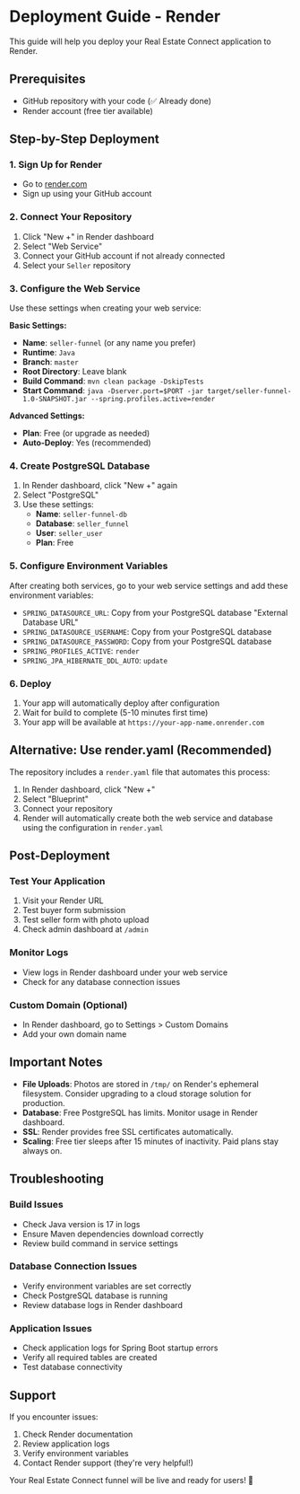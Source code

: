 # Deployment Guide - Render

This guide will help you deploy your Real Estate Connect application to Render.

## Prerequisites

- GitHub repository with your code (✅ Already done)
- Render account (free tier available)

## Step-by-Step Deployment

### 1. Sign Up for Render
- Go to [render.com](https://render.com)
- Sign up using your GitHub account

### 2. Connect Your Repository
1. Click "New +" in Render dashboard
2. Select "Web Service"
3. Connect your GitHub account if not already connected
4. Select your `Seller` repository

### 3. Configure the Web Service
Use these settings when creating your web service:

**Basic Settings:**
- **Name**: `seller-funnel` (or any name you prefer)
- **Runtime**: `Java`
- **Branch**: `master`
- **Root Directory**: Leave blank
- **Build Command**: `mvn clean package -DskipTests`
- **Start Command**: `java -Dserver.port=$PORT -jar target/seller-funnel-1.0-SNAPSHOT.jar --spring.profiles.active=render`

**Advanced Settings:**
- **Plan**: Free (or upgrade as needed)
- **Auto-Deploy**: Yes (recommended)

### 4. Create PostgreSQL Database
1. In Render dashboard, click "New +" again
2. Select "PostgreSQL"
3. Use these settings:
   - **Name**: `seller-funnel-db`
   - **Database**: `seller_funnel`
   - **User**: `seller_user`
   - **Plan**: Free

### 5. Configure Environment Variables
After creating both services, go to your web service settings and add these environment variables:

- `SPRING_DATASOURCE_URL`: Copy from your PostgreSQL database "External Database URL"
- `SPRING_DATASOURCE_USERNAME`: Copy from your PostgreSQL database
- `SPRING_DATASOURCE_PASSWORD`: Copy from your PostgreSQL database
- `SPRING_PROFILES_ACTIVE`: `render`
- `SPRING_JPA_HIBERNATE_DDL_AUTO`: `update`

### 6. Deploy
1. Your app will automatically deploy after configuration
2. Wait for build to complete (5-10 minutes first time)
3. Your app will be available at `https://your-app-name.onrender.com`

## Alternative: Use render.yaml (Recommended)

The repository includes a `render.yaml` file that automates this process:

1. In Render dashboard, click "New +" 
2. Select "Blueprint"
3. Connect your repository
4. Render will automatically create both the web service and database using the configuration in `render.yaml`

## Post-Deployment

### Test Your Application
1. Visit your Render URL
2. Test buyer form submission
3. Test seller form with photo upload
4. Check admin dashboard at `/admin`

### Monitor Logs
- View logs in Render dashboard under your web service
- Check for any database connection issues

### Custom Domain (Optional)
- In Render dashboard, go to Settings > Custom Domains
- Add your own domain name

## Important Notes

- **File Uploads**: Photos are stored in `/tmp/` on Render's ephemeral filesystem. Consider upgrading to a cloud storage solution for production.
- **Database**: Free PostgreSQL has limits. Monitor usage in Render dashboard.
- **SSL**: Render provides free SSL certificates automatically.
- **Scaling**: Free tier sleeps after 15 minutes of inactivity. Paid plans stay always on.

## Troubleshooting

### Build Issues
- Check Java version is 17 in logs
- Ensure Maven dependencies download correctly
- Review build command in service settings

### Database Connection Issues
- Verify environment variables are set correctly
- Check PostgreSQL database is running
- Review database logs in Render dashboard

### Application Issues
- Check application logs for Spring Boot startup errors
- Verify all required tables are created
- Test database connectivity

## Support

If you encounter issues:
1. Check Render documentation
2. Review application logs
3. Verify environment variables
4. Contact Render support (they're very helpful!)

Your Real Estate Connect funnel will be live and ready for users! 🚀